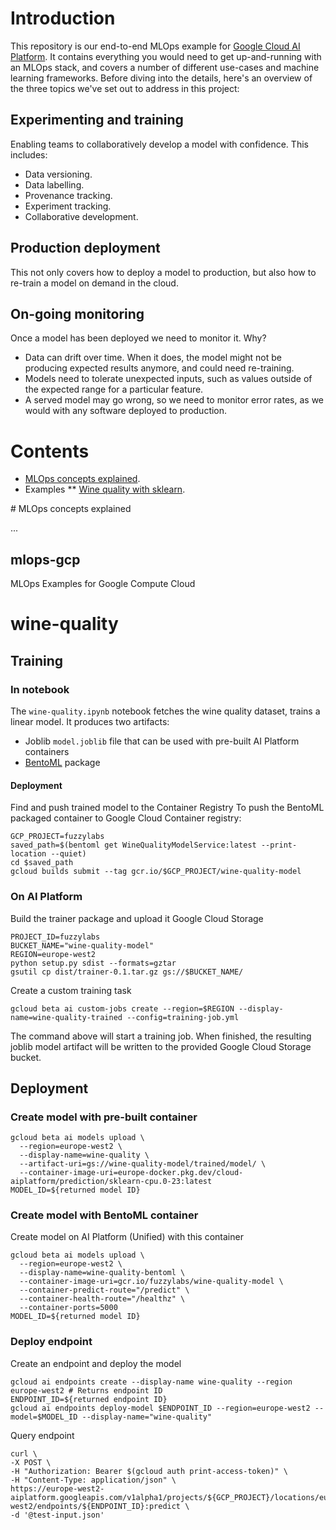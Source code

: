 # Introduction

This repository is our end-to-end MLOps example for [Google Cloud AI Platform](https://cloud.google.com/ai-platform). It contains everything you would need to get up-and-running with an MLOps stack, and covers a number of different use-cases and machine learning frameworks. Before diving into the details, here's an overview of the three topics we've set out to address in this project:

## Experimenting and training

Enabling teams to collaboratively develop a model with confidence. This includes:

* Data versioning.
* Data labelling.
* Provenance tracking.
* Experiment tracking.
* Collaborative development.

## Production deployment

This not only covers how to deploy a model to production, but also how to re-train a model on demand in the cloud.

## On-going monitoring

Once a model has been deployed we need to monitor it. Why?

* Data can drift over time. When it does, the model might not be producing expected results anymore, and could need re-training.
* Models need to tolerate unexpected inputs, such as values outside of the expected range for a particular feature.
* A served model may go wrong, so we need to monitor error rates, as we would with any software deployed to production.

# Contents

* [MLOps concepts explained](#concepts).
* Examples
** [Wine quality with sklearn](examples/sklearn-wine/README.md).

<a name="#concepts">
# MLOps concepts explained

...

## mlops-gcp
MLOps Examples for Google Compute Cloud


# wine-quality
## Training
### In notebook

The `wine-quality.ipynb` notebook fetches the wine quality dataset, trains a linear model.
It produces two artifacts:
* Joblib `model.joblib` file that can be used with pre-built AI Platform containers
* [BentoML](https://www.bentoml.ai/) package

#### Deployment
Find and push trained model to the Container Registry
To push the BentoML packaged container to Google Cloud Container registry:

```
GCP_PROJECT=fuzzylabs
saved_path=$(bentoml get WineQualityModelService:latest --print-location --quiet)
cd $saved_path
gcloud builds submit --tag gcr.io/$GCP_PROJECT/wine-quality-model
```
### On AI Platform
Build the trainer package and upload it Google Cloud Storage
```
PROJECT_ID=fuzzylabs
BUCKET_NAME="wine-quality-model"
REGION=europe-west2
python setup.py sdist --formats=gztar
gsutil cp dist/trainer-0.1.tar.gz gs://$BUCKET_NAME/
```

Create a custom training task
```
gcloud beta ai custom-jobs create --region=$REGION --display-name=wine-quality-trained --config=training-job.yml
```
The command above will start a training job. When finished, the resulting joblib model artifact will be written to the provided Google Cloud Storage bucket. 


## Deployment
### Create model with pre-built container
```
gcloud beta ai models upload \
  --region=europe-west2 \
  --display-name=wine-quality \
  --artifact-uri=gs://wine-quality-model/trained/model/ \
  --container-image-uri=europe-docker.pkg.dev/cloud-aiplatform/prediction/sklearn-cpu.0-23:latest
MODEL_ID=${returned model ID}
```

### Create model with BentoML container
Create model on AI Platform (Unified) with this container
```
gcloud beta ai models upload \ 
  --region=europe-west2 \
  --display-name=wine-quality-bentoml \
  --container-image-uri=gcr.io/fuzzylabs/wine-quality-model \
  --container-predict-route="/predict" \
  --container-health-route="/healthz" \
  --container-ports=5000
MODEL_ID=${returned model ID}
```

### Deploy endpoint
Create an endpoint and deploy the model 
```
gcloud ai endpoints create --display-name wine-quality --region europe-west2 # Returns endpoint ID
ENDPOINT_ID=${returned endpoint ID}
gcloud ai endpoints deploy-model $ENDPOINT_ID --region=europe-west2 --model=$MODEL_ID --display-name="wine-quality"
```

Query endpoint
```
curl \
-X POST \
-H "Authorization: Bearer $(gcloud auth print-access-token)" \
-H "Content-Type: application/json" \
https://europe-west2-aiplatform.googleapis.com/v1alpha1/projects/${GCP_PROJECT}/locations/europe-west2/endpoints/${ENDPOINT_ID}:predict \
-d '@test-input.json'
```
